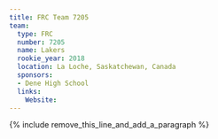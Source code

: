```yaml
---
title: FRC Team 7205
team:
  type: FRC
  number: 7205
  name: Lakers
  rookie_year: 2018
  location: La Loche, Saskatchewan, Canada
  sponsors:
  - Dene High School
  links:
    Website:
---
```


{% include remove_this_line_and_add_a_paragraph %}